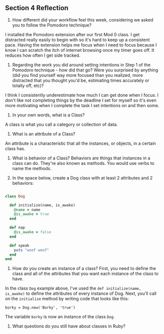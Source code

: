 ## Section 4 Reflection

1. How different did your workflow feel this week, considering we asked you to follow the Pomodoro technique?

I installed the Pomodoro extension after our first Mod 0 class. I get distracted really easily to begin with so it's hard to keep up a consistent pace. Having the extension helps me focus when I need to focus because I know I can scratch the itch of internet browsing once my timer goes off. It reduces how often I get side tracked.

1. Regarding the work you did around setting intentions in Step 1 of the Pomodoro technique - how did that go? Were you surprised by anything (did you find yourself way more focused than you realized, more distracted that you thought you'd be, estimating times accurately or totally off, etc)?

I think I consistently underestimate how much I can get done when I focus. I don't like not completing things by the deadline I set for myself so it's even more motivating when I complete the task I set intentions on and then some.

1. In your own words, what is a Class?

A class is what you call a category or collection of data.

1. What is an attribute of a Class?

An attribute is a characteristic that all the instances, or objects, in a certain class has.

1. What is behavior of a Class?
Behaviors are things that instances in a class can do. They're also known as methods. You would use verbs to name the methods.

1. In the space below, create a Dog class with at least 2 attributes and 2 behaviors:

```rb

class Dog

  def initialize(name, is_awake)
    @name = name
    @is_awake = true
  end

  def nap
    @is_awake = false
  end

  def speak
    puts "woof woof"
  end
end

```

1. How do you create an instance of a class?
  First, you need to define the class and all of the attributes that you want each instance of the class to have.

  In the class `Dog` example above, I've used the `def initialize(name, is_awake)` to define the attributes of every instance of Dog. Next, you'll call on the `initialize` method by writing code that looks like this:

  `borky = Dog.new('Borky', 'true')`

  The variable `borky` is now an instance of the class `Dog`.

1. What questions do you still have about classes in Ruby?

